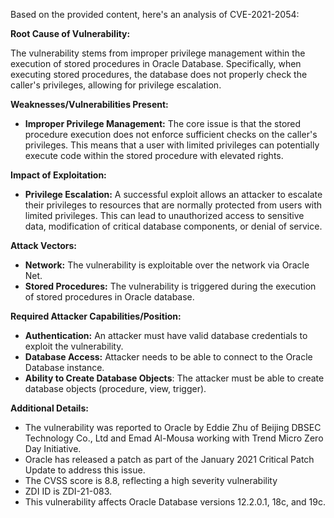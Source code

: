 Based on the provided content, here's an analysis of CVE-2021-2054:

**Root Cause of Vulnerability:**

The vulnerability stems from improper privilege management within the execution of stored procedures in Oracle Database. Specifically, when executing stored procedures, the database does not properly check the caller's privileges, allowing for privilege escalation.

**Weaknesses/Vulnerabilities Present:**

*   **Improper Privilege Management:** The core issue is that the stored procedure execution does not enforce sufficient checks on the caller's privileges. This means that a user with limited privileges can potentially execute code within the stored procedure with elevated rights.

**Impact of Exploitation:**

*   **Privilege Escalation:** A successful exploit allows an attacker to escalate their privileges to resources that are normally protected from users with limited privileges. This can lead to unauthorized access to sensitive data, modification of critical database components, or denial of service.

**Attack Vectors:**

*   **Network:** The vulnerability is exploitable over the network via Oracle Net.
*   **Stored Procedures:** The vulnerability is triggered during the execution of stored procedures in Oracle database.

**Required Attacker Capabilities/Position:**

*   **Authentication:** An attacker must have valid database credentials to exploit the vulnerability.
*   **Database Access:** Attacker needs to be able to connect to the Oracle Database instance.
*   **Ability to Create Database Objects**: The attacker must be able to create database objects (procedure, view, trigger).

**Additional Details:**

*   The vulnerability was reported to Oracle by Eddie Zhu of Beijing DBSEC Technology Co., Ltd and Emad Al-Mousa working with Trend Micro Zero Day Initiative.
*   Oracle has released a patch as part of the January 2021 Critical Patch Update to address this issue.
* The CVSS score is 8.8, reflecting a high severity vulnerability
* ZDI ID is ZDI-21-083.
* This vulnerability affects Oracle Database versions 12.2.0.1, 18c, and 19c.